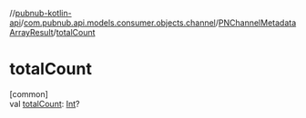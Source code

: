 //[pubnub-kotlin-api](../../../index.md)/[com.pubnub.api.models.consumer.objects.channel](../index.md)/[PNChannelMetadataArrayResult](index.md)/[totalCount](total-count.md)

# totalCount

[common]\
val [totalCount](total-count.md): [Int](https://kotlinlang.org/api/core/kotlin-stdlib/kotlin/-int/index.html)?
